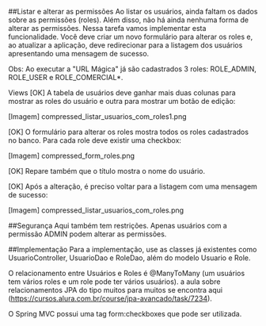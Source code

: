##Listar e alterar as permissões
Ao listar os usuários, ainda faltam os dados sobre as permissões (roles). Além disso, não há ainda nenhuma forma de alterar as permissões. Nessa tarefa vamos implementar esta funcionalidade. 
Você deve criar um novo formulário para alterar os roles e, ao atualizar a aplicação, deve redirecionar para a listagem dos usuários apresentando uma mensagem de sucesso.

Obs: Ao executar a "URL Mágica" já são cadastrados 3 roles: ROLE_ADMIN, ROLE_USER e ROLE_COMERCIAL*.

Views
[OK] A tabela de usuários deve ganhar mais duas colunas para mostrar as roles do usuário e outra para mostrar um botão de edição:

[Imagem] compressed_listar_usuarios_com_roles1.png

[OK] O formulário para alterar os roles mostra todos os roles cadastrados no banco. Para cada role deve existir uma checkbox:

[Imagem] compressed_form_roles.png

[OK] Repare também que o título mostra o nome do usuário.

[OK] Após a alteração, é preciso voltar para a listagem com uma mensagem de sucesso:

[Imagem] compressed_listar_usuarios_com_roles.png

##Segurança
Aqui também tem restrições. Apenas usuários com a permissão ADMIN podem alterar as permissões.

##Implementação
Para a implementação, use as classes já existentes como UsuarioController, UsuarioDao e RoleDao, além do modelo Usuario e Role.

O relacionamento entre Usuários e Roles é @ManyToMany (um usuários tem vários roles e um role pode ter vários usuários). a aula sobre relacionamentos JPA do tipo muitos para muitos se encontra aqui (https://cursos.alura.com.br/course/jpa-avancado/task/7234).

O Spring MVC possui uma tag form:checkboxes que pode ser utilizada.